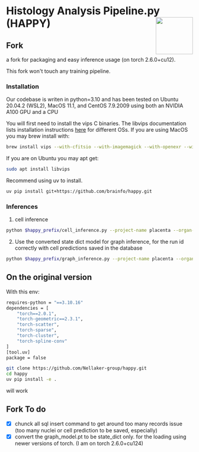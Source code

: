 # Histology Analysis Pipeline.py (HAPPY) <img src="readme_images/HAPPYPlacenta.png" width="100" align="right" />

## Fork

a fork for packaging and easy inference usage (on torch 2.6.0+cu12).

This fork won't touch any training pipeline.

### Installation

Our codebase is writen in python=3.10 and has been tested on Ubuntu 20.04.2 (WSL2), 
MacOS 11.1, and CentOS 7.9.2009 using both an NVIDIA A100 GPU and a CPU

You will first need to install the vips C binaries. The libvips documentation lists
installation instructions [here](https://github.com/libvips/libvips/wiki) for different 
OSs. If you are using MacOS you may brew install with:

```bash
brew install vips --with-cfitsio --with-imagemagick --with-openexr --with-openslide --with-webp
```

If you are on Ubuntu you may apt get:

```bash
sudo apt install libvips
```

Recommend using uv to install.

```bash
uv pip install git+https://github.com/brainfo/happy.git
```

### Inferences

1. cell inference
```bash
python $happy_prefix/cell_inference.py --project-name placenta --organ-name placenta --nuc-model-id 1 --cell-model-id 2 --slide-id 1 --cell-batch-size 800 --nuc-batch-size 16 > cell_inference.stdout 2>&1
```

2. Use the converted state dict model for graph inference, for the run id correctly with cell predictions saved in the database
```bash
python $happy_prefix/graph_inference.py --project-name placenta --organ-name placenta --pre-trained-path $happy_prefix/projects/placenta/trained_models/graph_converted_state_dict.pth --run-id 3 > graph_inference.stdout 2>&1
```

## On the original version

With this env:
```bash
requires-python = "==3.10.16"
dependencies = [
    "torch==2.0.1",
    "torch-geometric==2.3.1",
    "torch-scatter",
    "torch-sparse",
    "torch-cluster",
    "torch-spline-conv"
]
[tool.uv]
package = false
```

```bash
git clone https://github.com/Nellaker-group/happy.git
cd happy
uv pip install -e .
```

will work


## Fork To do

- [x] chunck all sql insert command to get around too many records issue (too many nuclei or cell prediction to be saved, especially)
- [x] convert the graph_model.pt to be state_dict only. for the loading using newer versions of torch. (I am on torch 2.6.0+cu124)
